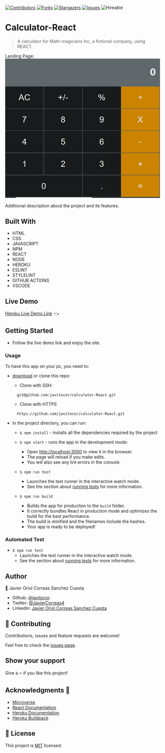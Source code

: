 <!--
*** Thanks for checking out this README Template. If you have a suggestion that would
*** make this better, please fork the repo and create a pull request or simply open
*** an issue with the tag "enhancement".
*** Thanks again! Now go create something AMAZING! :D
-->

<!-- PROJECT SHIELDS -->
<!--
*** I'm using markdown "reference style" links for readability.
*** Reference links are enclosed in brackets [ ] instead of parentheses ( ).
*** See the bottom of this document for the declaration of the reference variables
*** for contributors-url, forks-url, etc. This is an optional, concise syntax you may use.
*** https://www.markdownguide.org/basic-syntax/#reference-style-links
-->
[![Contributors][contributors-shield]][contributors-url] 
[![Forks][forks-shield]][forks-url] 
[![Stargazers][stars-shield]][stars-url] 
[![Issues][issues-shield]][issues-url] 
![Hireable](https://cdn.rawgit.com/hiendv/hireable/master/styles/default/yes.svg) 

# Calculator-React

>  A calculator for Math-magicians Inc, a fictional company, using REACT.

Landing Page:
![screenshot](./src/assets/screenshot.png)

Additional description about the project and its features.

## Built With

- HTML 
- CSS
- JAVASCRIPT
- NPM
- REACT
- NODE
- HEROKU
- ESLINT
- STYLELINT
- GITHUB ACTIONS
- VSCODE

## Live Demo

[Heroku Live Demo Link](https://calculator--react.herokuapp.com/) :point_left:

## Getting Started
- Follow the live demo link and enjoy the site.

### Usage
To have this app on your pc, you need to:
* [download](https://github.com/javitocor/calculator-React/archive/development.zip) or clone this repo:
  - Clone with SSH:
  ```
    git@github.com:javitocor/calculator-React.git
  ```
  - Clone with HTTPS
  ```
    https://github.com/javitocor/calculator-React.git
  ```

* In the project directory, you can run:

  - `$ npm install` - installs all the dependencies required by the project

  - `$ npm start` - runs the app in the development mode:
    - Open [http://localhost:3000](http://localhost:3000) to view it in the browser.
    - The page will reload if you make edits.
    - You will also see any lint errors in the console.

  - `$ npm run test`
    - Launches the test runner in the interactive watch mode.
    - See the section about [running tests](https://facebook.github.io/create-react-app/docs/running-tests) for more information.

  - `$ npm run build`
    - Builds the app for production to the `build` folder.
    - It correctly bundles React in production mode and optimizes the build for the best performance.
    - The build is minified and the filenames include the hashes.
    - Your app is ready to be deployed!

### Automated Test
 - `$ npm run test`
    - Launches the test runner in the interactive watch mode.<br />
    - See the section about [running tests](https://facebook.github.io/create-react-app/docs/running-tests) for more information.

## Author

👤 Javier Oriol Correas Sanchez Cuesta 
- Github: [@javitocor](https://github.com/javitocor) 
- Twitter: [@JavierCorreas4](https://twitter.com/JavierCorreas4) 
- Linkedin: [Javier Oriol Correas Sanchez Cuesta](https://www.linkedin.com/in/javier-correas-sanchez-cuesta-15289482/) 

## 🤝 Contributing

Contributions, issues and feature requests are welcome!

Feel free to check the [issues page](https://github.com/javitocor/calculator-React/issues).

## Show your support

Give a ⭐️ if you like this project!

## Acknowledgments 🚀

- [Microverse](https://www.microverse.org/)
- [React Documentation](https://reactjs.org/docs/getting-started.html)
- [Heroku Documentation](https://devcenter.heroku.com/)
- [Heroku Buildpack](https://github.com/mars/create-react-app-buildpack#user-content-requires)

## 📝 License

This project is [MIT](lic.url) licensed.

<!-- MARKDOWN LINKS & IMAGES -->
<!-- https://www.markdownguide.org/basic-syntax/#reference-style-links -->
[contributors-shield]: https://img.shields.io/github/contributors/javitocor/calculator-React.svg?style=flat-square
[contributors-url]: https://github.com/javitocor/calculator-React/graphs/contributors
[forks-shield]: https://img.shields.io/github/forks/javitocor/calculator-React.svg?style=flat-square
[forks-url]: https://github.com/javitocor/calculator-React/network/members
[stars-shield]: https://img.shields.io/github/stars/javitocor/calculator-React.svg?style=flat-square
[stars-url]: https://github.com/javitocor/calculator-React/stargazers
[issues-shield]: https://img.shields.io/github/issues/javitocor/calculator-React.svg?style=flat-square
[issues-url]: https://github.com/javitocor/calculator-React/issues